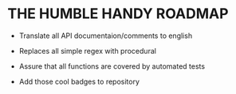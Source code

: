 # THE HUMBLE HANDY ROADMAP

* Translate all API documentaion/comments to english

* Replaces all simple regex with procedural

* Assure that all functions are covered by automated tests

* Add those cool badges to repository